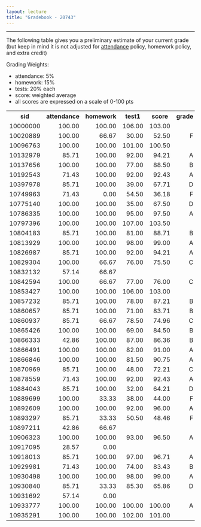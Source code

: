 ```yaml
---
layout: lecture
title: "Gradebook - 20743"
---
```


-----

The following table gives you a preliminary estimate of your current grade (but keep in mind it is not adjusted for <a href="syllabus#attendance-policy">attendance</a> policy, <a name="syllabus#hw-policy">homework</a> policy, and extra credit)

Grading Weights:

- attendance: 5%
- homework: 15%
- tests: 20% each
- score: weighted average
- all scores are expressed on a scale of 0-100 pts

<!-- html table generated in R 3.2.3 by xtable 1.8-2 package -->
<!-- Sat Feb 27 09:14:52 2016 -->
<table >
<tr> <th> sid </th> <th> attendance </th> <th> homework </th> <th> test1 </th> <th> score </th> <th> grade </th>  </tr>
  <tr> <td align="right"> 10000000 </td> <td align="right"> 100.00 </td> <td align="right"> 100.00 </td> <td align="right"> 106.00 </td> <td align="right"> 103.00 </td> <td align="right">  </td> </tr>
  <tr> <td align="right"> 10020889 </td> <td align="right"> 100.00 </td> <td align="right"> 66.67 </td> <td align="right"> 30.00 </td> <td align="right"> 52.50 </td> <td align="right"> F </td> </tr>
  <tr> <td align="right"> 10096763 </td> <td align="right"> 100.00 </td> <td align="right"> 100.00 </td> <td align="right"> 101.00 </td> <td align="right"> 100.50 </td> <td align="right">  </td> </tr>
  <tr> <td align="right"> 10132979 </td> <td align="right"> 85.71 </td> <td align="right"> 100.00 </td> <td align="right"> 92.00 </td> <td align="right"> 94.21 </td> <td align="right"> A </td> </tr>
  <tr> <td align="right"> 10137656 </td> <td align="right"> 100.00 </td> <td align="right"> 100.00 </td> <td align="right"> 77.00 </td> <td align="right"> 88.50 </td> <td align="right"> B </td> </tr>
  <tr> <td align="right"> 10192543 </td> <td align="right"> 71.43 </td> <td align="right"> 100.00 </td> <td align="right"> 92.00 </td> <td align="right"> 92.43 </td> <td align="right"> A </td> </tr>
  <tr> <td align="right"> 10397978 </td> <td align="right"> 85.71 </td> <td align="right"> 100.00 </td> <td align="right"> 39.00 </td> <td align="right"> 67.71 </td> <td align="right"> D </td> </tr>
  <tr> <td align="right"> 10749963 </td> <td align="right"> 71.43 </td> <td align="right"> 0.00 </td> <td align="right"> 54.50 </td> <td align="right"> 36.18 </td> <td align="right"> F </td> </tr>
  <tr> <td align="right"> 10775140 </td> <td align="right"> 100.00 </td> <td align="right"> 100.00 </td> <td align="right"> 35.00 </td> <td align="right"> 67.50 </td> <td align="right"> D </td> </tr>
  <tr> <td align="right"> 10786335 </td> <td align="right"> 100.00 </td> <td align="right"> 100.00 </td> <td align="right"> 95.00 </td> <td align="right"> 97.50 </td> <td align="right"> A </td> </tr>
  <tr> <td align="right"> 10797396 </td> <td align="right"> 100.00 </td> <td align="right"> 100.00 </td> <td align="right"> 107.00 </td> <td align="right"> 103.50 </td> <td align="right">  </td> </tr>
  <tr> <td align="right"> 10804183 </td> <td align="right"> 85.71 </td> <td align="right"> 100.00 </td> <td align="right"> 81.00 </td> <td align="right"> 88.71 </td> <td align="right"> B </td> </tr>
  <tr> <td align="right"> 10813929 </td> <td align="right"> 100.00 </td> <td align="right"> 100.00 </td> <td align="right"> 98.00 </td> <td align="right"> 99.00 </td> <td align="right"> A </td> </tr>
  <tr> <td align="right"> 10826987 </td> <td align="right"> 85.71 </td> <td align="right"> 100.00 </td> <td align="right"> 92.00 </td> <td align="right"> 94.21 </td> <td align="right"> A </td> </tr>
  <tr> <td align="right"> 10829304 </td> <td align="right"> 100.00 </td> <td align="right"> 66.67 </td> <td align="right"> 76.00 </td> <td align="right"> 75.50 </td> <td align="right"> C </td> </tr>
  <tr> <td align="right"> 10832132 </td> <td align="right"> 57.14 </td> <td align="right"> 66.67 </td> <td align="right">  </td> <td align="right">  </td> <td align="right">  </td> </tr>
  <tr> <td align="right"> 10842594 </td> <td align="right"> 100.00 </td> <td align="right"> 66.67 </td> <td align="right"> 77.00 </td> <td align="right"> 76.00 </td> <td align="right"> C </td> </tr>
  <tr> <td align="right"> 10853427 </td> <td align="right"> 100.00 </td> <td align="right"> 100.00 </td> <td align="right"> 106.00 </td> <td align="right"> 103.00 </td> <td align="right">  </td> </tr>
  <tr> <td align="right"> 10857232 </td> <td align="right"> 85.71 </td> <td align="right"> 100.00 </td> <td align="right"> 78.00 </td> <td align="right"> 87.21 </td> <td align="right"> B </td> </tr>
  <tr> <td align="right"> 10860657 </td> <td align="right"> 85.71 </td> <td align="right"> 100.00 </td> <td align="right"> 71.00 </td> <td align="right"> 83.71 </td> <td align="right"> B </td> </tr>
  <tr> <td align="right"> 10860937 </td> <td align="right"> 85.71 </td> <td align="right"> 66.67 </td> <td align="right"> 78.50 </td> <td align="right"> 74.96 </td> <td align="right"> C </td> </tr>
  <tr> <td align="right"> 10865426 </td> <td align="right"> 100.00 </td> <td align="right"> 100.00 </td> <td align="right"> 69.00 </td> <td align="right"> 84.50 </td> <td align="right"> B </td> </tr>
  <tr> <td align="right"> 10866333 </td> <td align="right"> 42.86 </td> <td align="right"> 100.00 </td> <td align="right"> 87.00 </td> <td align="right"> 86.36 </td> <td align="right"> B </td> </tr>
  <tr> <td align="right"> 10866491 </td> <td align="right"> 100.00 </td> <td align="right"> 100.00 </td> <td align="right"> 82.00 </td> <td align="right"> 91.00 </td> <td align="right"> A </td> </tr>
  <tr> <td align="right"> 10866846 </td> <td align="right"> 100.00 </td> <td align="right"> 100.00 </td> <td align="right"> 81.50 </td> <td align="right"> 90.75 </td> <td align="right"> A </td> </tr>
  <tr> <td align="right"> 10870969 </td> <td align="right"> 85.71 </td> <td align="right"> 100.00 </td> <td align="right"> 48.00 </td> <td align="right"> 72.21 </td> <td align="right"> C </td> </tr>
  <tr> <td align="right"> 10878559 </td> <td align="right"> 71.43 </td> <td align="right"> 100.00 </td> <td align="right"> 92.00 </td> <td align="right"> 92.43 </td> <td align="right"> A </td> </tr>
  <tr> <td align="right"> 10884043 </td> <td align="right"> 85.71 </td> <td align="right"> 100.00 </td> <td align="right"> 32.00 </td> <td align="right"> 64.21 </td> <td align="right"> D </td> </tr>
  <tr> <td align="right"> 10889699 </td> <td align="right"> 100.00 </td> <td align="right"> 33.33 </td> <td align="right"> 38.00 </td> <td align="right"> 44.00 </td> <td align="right"> F </td> </tr>
  <tr> <td align="right"> 10892609 </td> <td align="right"> 100.00 </td> <td align="right"> 100.00 </td> <td align="right"> 92.00 </td> <td align="right"> 96.00 </td> <td align="right"> A </td> </tr>
  <tr> <td align="right"> 10893297 </td> <td align="right"> 85.71 </td> <td align="right"> 33.33 </td> <td align="right"> 50.50 </td> <td align="right"> 48.46 </td> <td align="right"> F </td> </tr>
  <tr> <td align="right"> 10897211 </td> <td align="right"> 42.86 </td> <td align="right"> 66.67 </td> <td align="right">  </td> <td align="right">  </td> <td align="right">  </td> </tr>
  <tr> <td align="right"> 10906323 </td> <td align="right"> 100.00 </td> <td align="right"> 100.00 </td> <td align="right"> 93.00 </td> <td align="right"> 96.50 </td> <td align="right"> A </td> </tr>
  <tr> <td align="right"> 10917095 </td> <td align="right"> 28.57 </td> <td align="right"> 0.00 </td> <td align="right">  </td> <td align="right">  </td> <td align="right">  </td> </tr>
  <tr> <td align="right"> 10918013 </td> <td align="right"> 85.71 </td> <td align="right"> 100.00 </td> <td align="right"> 97.00 </td> <td align="right"> 96.71 </td> <td align="right"> A </td> </tr>
  <tr> <td align="right"> 10929981 </td> <td align="right"> 71.43 </td> <td align="right"> 100.00 </td> <td align="right"> 74.00 </td> <td align="right"> 83.43 </td> <td align="right"> B </td> </tr>
  <tr> <td align="right"> 10930498 </td> <td align="right"> 100.00 </td> <td align="right"> 100.00 </td> <td align="right"> 98.00 </td> <td align="right"> 99.00 </td> <td align="right"> A </td> </tr>
  <tr> <td align="right"> 10930840 </td> <td align="right"> 85.71 </td> <td align="right"> 33.33 </td> <td align="right"> 85.30 </td> <td align="right"> 65.86 </td> <td align="right"> D </td> </tr>
  <tr> <td align="right"> 10931692 </td> <td align="right"> 57.14 </td> <td align="right"> 0.00 </td> <td align="right">  </td> <td align="right">  </td> <td align="right">  </td> </tr>
  <tr> <td align="right"> 10933777 </td> <td align="right"> 100.00 </td> <td align="right"> 100.00 </td> <td align="right"> 100.00 </td> <td align="right"> 100.00 </td> <td align="right"> A </td> </tr>
  <tr> <td align="right"> 10935291 </td> <td align="right"> 100.00 </td> <td align="right"> 100.00 </td> <td align="right"> 102.00 </td> <td align="right"> 101.00 </td> <td align="right">  </td> </tr>
   </table>
